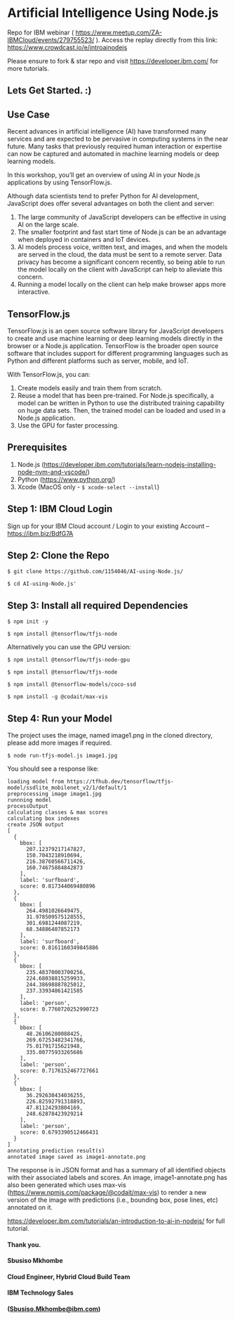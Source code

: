 # Artificial Intelligence Using Node.js
Repo for IBM webinar ( https://www.meetup.com/ZA-IBMCloud/events/279755523/ ). Access the replay directly from this link: https://www.crowdcast.io/e/introainodejs

Please ensure to fork & star repo and visit https://developer.ibm.com/ for more tutorials.

## Lets Get Started. :)


## Use Case
Recent advances in artificial intelligence (AI) have transformed many services and are expected to be pervasive in computing systems in the near future. Many tasks that previously required human interaction or expertise can now be captured and automated in machine learning models or deep learning models. 

In this workshop, you’ll get an overview of using AI in your Node.js applications by using TensorFlow.js.

Although data scientists tend to prefer Python for AI development, JavaScript does offer several advantages on both the client and server:
1. The large community of JavaScript developers can be effective in using AI on the large scale.
2. The smaller footprint and fast start time of Node.js can be an advantage when deployed in containers and IoT devices.
3. AI models process voice, written text, and images, and when the models are served in the cloud, the data must be sent to a remote server. Data privacy has become a significant concern recently, so being able to run the model locally on the client with JavaScript can help to alleviate this concern.
4. Running a model locally on the client can help make browser apps more interactive.


## TensorFlow.js

TensorFlow.js is an open source software library for JavaScript developers to create and use machine learning or deep learning models directly in the browser or a Node.js application. TensorFlow is the broader open source software that includes support for different programming languages such as Python and different platforms such as server, mobile, and IoT.

With TensorFlow.js, you can:
1. Create models easily and train them from scratch.
2. Reuse a model that has been pre-trained. For Node.js specifically, a model can be written in Python to use the distributed training capability on huge data sets. Then, the trained model can be loaded and used in a Node.js application.
3. Use the GPU for faster processing.


## Prerequisites
1. Node.js (https://developer.ibm.com/tutorials/learn-nodejs-installing-node-nvm-and-vscode/)
2. Python (https://www.python.org/)
3. Xcode (MacOS only - ``` $ xcode-select --install ```)

## Step 1: IBM Cloud Login
Sign up for your IBM Cloud account / Login to your existing Account – https://ibm.biz/BdfG7A


## Step 2: Clone the Repo
```
$ git clone https://github.com/1154046/AI-using-Node.js/

$ cd AI-using-Node.js'
```

## Step 3: Install all required Dependencies
```
$ npm init -y
```

```
$ npm install @tensorflow/tfjs-node
```
Alternatively you can use the GPU version:
```
$ npm install @tensorflow/tfjs-node-gpu
```

```
$ npm install @tensorflow/tfjs-node
```

```
$ npm install @tensorflow-models/coco-ssd
```

```
$ npm install -g @codait/max-vis

```


## Step 4: Run your Model
The project uses the image, named image1.png in the cloned directory, please add more images if required.

```
$ node run-tfjs-model.js image1.jpg
```

You should see a response like: 

```
loading model from https://tfhub.dev/tensorflow/tfjs-model/ssdlite_mobilenet_v2/1/default/1
preprocessing image image1.jpg
runnning model
processOutput
calculating classes & max scores
calculating box indexes
create JSON output
[
  {
    bbox: [
      207.12379217147827,
      150.7043218910694,
      216.38760566711426,
      160.74675884842873
    ],
    label: 'surfboard',
    score: 0.817344069480896
  },
  {
    bbox: [
      264.4981026649475,
      31.978509575128555,
      301.6981244087219,
      68.34886407852173
    ],
    label: 'surfboard',
    score: 0.8161160349845886
  },
  {
    bbox: [
      235.48370003700256,
      224.68038815259933,
      244.38698887825012,
      237.33934861421585
    ],
    label: 'person',
    score: 0.7760720252990723
  },
  {
    bbox: [
      48.26106280088425,
      269.67253482341766,
      75.01791715621948,
      335.00775933265686
    ],
    label: 'person',
    score: 0.7176152467727661
  },
  {
    bbox: [
      36.292630434036255,
      226.82592791318893,
      47.81124293804169,
      248.62878423929214
    ],
    label: 'person',
    score: 0.6793390512466431
  }
]
annotating prediction result(s)
annotated image saved as image1-annotate.png

```
 The response is in JSON format and has a summary of all identified objects with their associated labels and scores. An image, image1-annotate.png has also been generated which uses max-vis (https://www.npmjs.com/package/@codait/max-vis) to render a new version of the image with predictions (i.e., bounding box, pose lines, etc) annotated on it. 


https://developer.ibm.com/tutorials/an-introduction-to-ai-in-nodejs/ for full tutorial.

#### 
#### Thank you. 
#### Sbusiso Mkhombe 
#### Cloud Engineer, Hybrid Cloud Build Team
#### IBM Technology Sales
#### (Sbusiso.Mkhombe@ibm.com)
